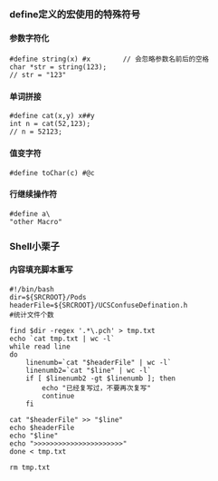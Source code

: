 ### define定义的宏使用的特殊符号

#### 参数字符化

```
#define string(x) #x  		// 会忽略参数名前后的空格
char *str = string(123);
// str = "123"
```

#### 单词拼接

```
#define cat(x,y) x##y
int n = cat(52,123);
// n = 52123;
```

#### 值变字符

```
#define toChar(c) #@c
```

#### 行继续操作符

```
#define a\
"other Macro"
```



### Shell小栗子

#### 内容填充脚本重写

```
#!/bin/bash
dir=${SRCROOT}/Pods
headerFile=${SRCROOT}/UCSConfuseDefination.h
#统计文件个数

find $dir -regex '.*\.pch' > tmp.txt
echo `cat tmp.txt | wc -l`
while read line
do
    linenumb=`cat "$headerFile" | wc -l`
    linenumb2=`cat "$line" | wc -l`
    if [ $linenumb2 -gt $linenumb ]; then
        echo "已经复写过，不要再次复写"
        continue
    fi

cat "$headerFile" >> "$line"
echo $headerFile
echo "$line"
echo ">>>>>>>>>>>>>>>>>>>>>>"
done < tmp.txt

rm tmp.txt
```

